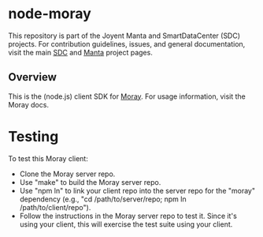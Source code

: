 <!--
    This Source Code Form is subject to the terms of the Mozilla Public
    License, v. 2.0. If a copy of the MPL was not distributed with this
    file, You can obtain one at http://mozilla.org/MPL/2.0/.
-->

<!--
    Copyright (c) 2014, Joyent, Inc.
-->

# node-moray

This repository is part of the Joyent Manta and SmartDataCenter (SDC) projects.
For  contribution guidelines, issues, and general documentation, visit the main
[SDC](http://github.com/joyent/sdc) and [Manta](http://github.com/joyent/manta)
project pages.

## Overview

This is the (node.js) client SDK for [Moray](https://mo.joyent.com/docs/moray).
For usage information, visit the Moray docs.


# Testing

To test this Moray client:

- Clone the Moray server repo.
- Use "make" to build the Moray server repo.
- Use "npm ln" to link your client repo into the server repo for the "moray"
  dependency (e.g., "cd /path/to/server/repo; npm ln /path/to/client/repo").
- Follow the instructions in the Moray server repo to test it.  Since it's using
  your client, this will exercise the test suite using your client.
